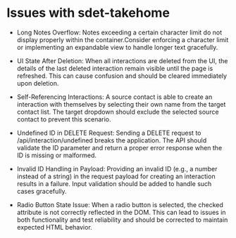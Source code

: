 # Issues with sdet-takehome

- Long Notes Overflow: Notes exceeding a certain character limit do not display properly within the container.Consider enforcing a character limit or implementing an expandable view to handle longer text gracefully.

- UI State After Deletion: When all interactions are deleted from the UI, the details of the last deleted interaction remain visible until the page is refreshed. This can cause confusion and should be cleared immediately upon deletion.

- Self-Referencing Interactions: A source contact is able to create an interaction with themselves by selecting their own name from the target contact list. The target dropdown should exclude the selected source contact to prevent this scenario.

- Undefined ID in DELETE Request: Sending a DELETE request to /api/interaction/undefined breaks the application. The API should validate the ID parameter and return a proper error response when the ID is missing or malformed.

- Invalid ID Handling in Payload: Providing an invalid ID (e.g., a number instead of a string) in the request payload for creating an interaction results in a failure. Input validation should be added to handle such cases gracefully.

- Radio Button State Issue: When a radio button is selected, the checked attribute is not correctly reflected in the DOM. This can lead to issues in both functionality and test reliability and should be corrected to maintain expected HTML behavior.
